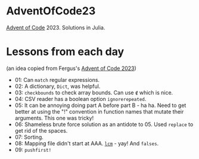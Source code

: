 # AdventOfCode23

[Advent of Code](https://adventofcode.com) 2023. Solutions in Julia.

# Lessons from each day

(an idea copied from Fergus's [Advent of Code 2023](https://github.com/fjebaker/advent-of-code-2023))

- 01: Can `match` regular expressions.
- 02: A dictionary, `Dict`, was helpful.
- 03: `checkbounds` to check array bounds. Can use `∉` which is nice.
- 04: CSV reader has a boolean option `ignorerepeated`.
- 05: It can be annoying doing part A before part B - ha ha. Need to get better at using the "!" convention in function names that mutate their arguments. This one was tricky!
- 06: Shameless brute force solution as an antidote to 05. Used `replace` to get rid of the spaces.
- 07: Sorting.
- 08: Mapping file didn't start at AAA. [`lcm`](https://docs.julialang.org/en/v1/base/math/#Base.lcm) - yay! And `falses`.
- 09: `pushfirst!`